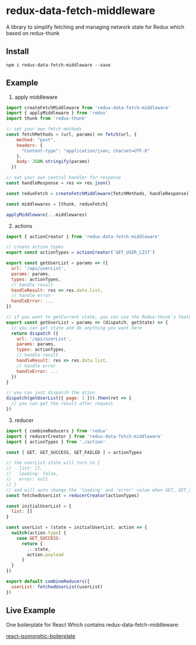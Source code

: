 # redux-data-fetch-middleware

A library to simplify fetching and managing network state for Redux which based on redux-thunk

## Install

```
npm i redux-data-fetch-middleware --save
```

## Example

1. apply middleware

``` js
import createFetchMiddleware from 'redux-data-fetch-middleware'
import { applyMiddleware } from 'redux'
import thunk from 'redux-thunk'

// set your own fetch methods
const fetchMethods = (url, params) => fetch(url, {
    method: "post",
    headers: {
      "Content-type": "application/json; charset=UTF-8"
    },
    body: JSON.stringify(params)
  })

// set your own central handler for response
const handleResponse = res => res.json()

const reduxFetch = createFetchMiddleware(fetchMethods, handleResponse)

const middlewares = [thunk, reduxFetch]

applyMiddleware(...middlewares)
```

2. actions

``` js
import { actionCreator } from 'redux-data-fetch-middleware'

// create action types
export const actionTypes = actionCreator('GET_USER_LIST')

export const getUserList = params => ({
  url: '/api/userList',
  params: params,
  types: actionTypes,
  // handle result
  handleResult: res => res.data.list,
  // handle error
  handleError: ...
})

// if you want to getCurrent state, you can use the Redux-thunk's features
export const getUserList = params => (dispatch, getState) => {
  // you can get state and do anything you want here
  return dispatch ({
    url: '/api/userList',
    params: params,
    types: actionTypes,
    // handle result
    handleResult: res => res.data.list,
    // handle error
    handleError: ...
  })
}

// you can just dispatch the ation
dispatch(getUserList({ page: 1 })).then(ret => {
  // you can get the result after request
})
```

3. reducer

``` js
import { combineReducers } from 'redux'
import { reducerCreator } from 'redux-data-fetch-middleware'
import { actionTypes } from './action'

const [ GET, GET_SUCCESS, GET_FAILED ] = actionTypes

// the userList state will turn to {
//   list: [],
//   loading: false,
//   error: null
// }
// and will auto change the 'loading' and 'error' value when GET, GET_SUCCESS and GET_FAILED
const fetchedUserList = reducerCreator(actionTypes)

const initialUserList = {
  list: []
}

const userList = (state = initialUserList, action => {
  switch(action.type) {
    case GET_SUCCESS:
      return {
        ...state,
        action.payload
      }
  }
})

export default combineReducers({
  userList: fetchedUserList(userList)
})
```

## Live Example
One boilerplate for React Which contains redux-data-fetch-middleware:

[react-isomorphic-boilerplate](https://github.com/callmedadaxin/react-isomorphic-boilerplate)